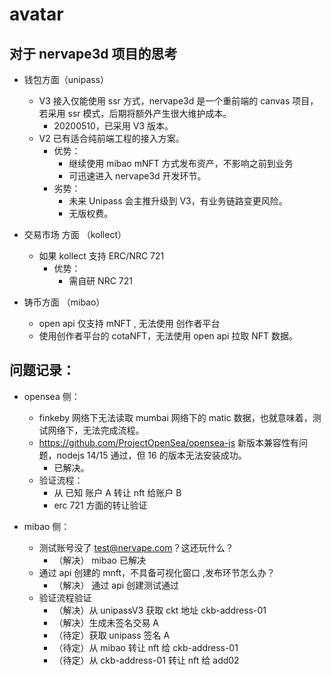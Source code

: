 # avatar

## 对于 nervape3d 项目的思考

- 钱包方面（unipass）
  - V3 接入仅能使用 ssr 方式，nervape3d 是一个重前端的 canvas 项目，若采用 ssr 模式，后期将额外产生很大维护成本。
    - 20200510，已采用 V3 版本。
  - V2 已有适合纯前端工程的接入方案。
    - 优势：
      - 继续使用 mibao mNFT 方式发布资产，不影响之前到业务
      - 可迅速进入 nervape3d 开发环节。
    - 劣势：
      - 未来 Unipass 会主推升级到 V3，有业务链路变更风险。
      - 无版权费。
- 交易市场 方面 （kollect）

  - 如果 kollect 支持 ERC/NRC 721
    - 优势：
      - 需自研 NRC 721

- 铸币方面 （mibao）
  - open api 仅支持 mNFT , 无法使用 创作者平台
  - 使用创作者平台的 cotaNFT，无法使用 open api 拉取 NFT 数据。

## 问题记录：

- opensea 侧：

  - finkeby 网络下无法读取 mumbai 网络下的 matic 数据，也就意味着，测试网络下，无法完成流程。
  - https://github.com/ProjectOpenSea/opensea-js 新版本兼容性有问题，nodejs 14/15 通过，但 16 的版本无法安装成功。
    - 已解决。
  - 验证流程：
    - 从 已知 账户 A 转让 nft 给账户 B
    - erc 721 方面的转让验证

- mibao 侧：
  - 测试账号没了 test@nervape.com？这还玩什么？
    - （解决） mibao 已解决
  - 通过 api 创建的 mnft，不具备可视化窗口 ,发布环节怎么办？
    - （解决） 通过 api 创建测试通过
  - 验证流程验证
    - （解决）从 unipassV3 获取 ckt 地址 ckb-address-01
    - （解决）生成未签名交易 A
    - （待定）获取 unipass 签名 A
    - （待定）从 mibao 转让 nft 给 ckb-address-01
    - （待定）从 ckb-address-01 转让 nft 给 add02
